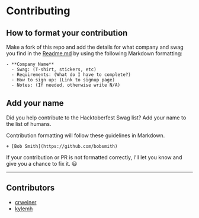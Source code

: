 # Contributing

## How to format your contribution

Make a fork of this repo and add the details for what company and swag you find in the [Readme.md](../master/README.md) by using the following Markdown formatting:

```
- **Company Name**
  - Swag: (T-shirt, stickers, etc)
  - Requirements: (What do I have to complete?)
  - How to sign up: (Link to signup page)
  - Notes: (If needed, otherwise write N/A)
```

## Add your name

Did you help contribute to the Hacktoberfest Swag list? Add your name to the list of humans.

Contribution formatting will follow these guidelines in Markdown.

```
+ [Bob Smith](https://github.com/bobsmith)
```

If your contribution or PR is not formatted correctly, I'll let you know and give you a chance to fix it. :smiley:

---

## Contributors

- [crweiner](https://github.com/crweiner/)
- [kylemh](https://github.com/kylemh/)
